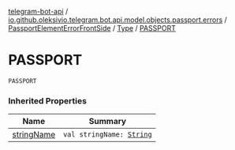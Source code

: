 [telegram-bot-api](../../../index.md) / [io.github.oleksivio.telegram.bot.api.model.objects.passport.errors](../../index.md) / [PassportElementErrorFrontSide](../index.md) / [Type](index.md) / [PASSPORT](./-p-a-s-s-p-o-r-t.md)

# PASSPORT

`PASSPORT`

### Inherited Properties

| Name | Summary |
|---|---|
| [stringName](string-name.md) | `val stringName: `[`String`](https://kotlinlang.org/api/latest/jvm/stdlib/kotlin/-string/index.html) |
